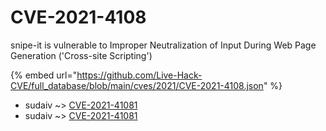 # CVE-2021-4108

snipe-it is vulnerable to Improper Neutralization of Input During Web Page Generation ('Cross-site Scripting')

{% embed url="https://github.com/Live-Hack-CVE/full_database/blob/main/cves/2021/CVE-2021-4108.json" %}


* sudaiv ~> [CVE-2021-41081](https://www.alice-snow.ru/2021/database/cve-2021-4108/cve-2021-41081-sudaiv)
* sudaiv ~> [CVE-2021-41081](https://www.alice-snow.ru/2021/database/cve-2021-4108/cve-2021-41081-sudaiv)